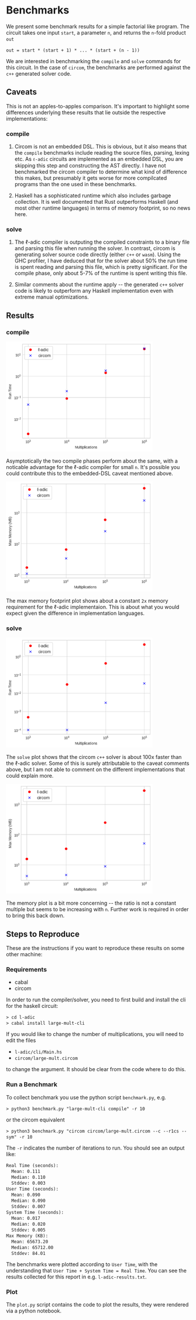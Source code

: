 # Benchmarks

We present some benchmark results for a simple factorial like program. The circuit takes one input `start`, a parameter `n`, and returns the `n`-fold product `out`

```
out = start * (start + 1) * ... * (start + (n - 1))
```

We are interested in benchmarking the `compile` and `solve` commands for this circuit. In the case of `circom`, the benchmarks are performed against the `c++` generated solver code.

## Caveats
This is not an apples-to-apples comparison. It's important to highlight some differences underlying these results that lie outside the respective implementations:

### compile

1. Circom is not an embedded DSL. This is obvious, but it also means that the `compile` benchmarks include reading the source files, parsing, lexing etc. As `ℓ-adic` circuits are implemented as an embedded DSL, you are skipping this step and constructing the AST directly. I have not benchmarked the circom compiler to determine what kind of difference this makes, but presumably it gets worse for more compilcated programs than the one used in these benchmarks.
   
2. Haskell has a sophisticated runtime which also includes garbage collection. It is well documented that Rust outperforms Haskell (and most other runtime languages) in terms of memory footprint, so no news here.
   
### solve

1. The ℓ-adic compiler is outputing the compiled constraints to a binary file and parsing this file when running the solver. In contrast, circom is generating solver source code directly (either `c++` or `wasm`). Using the GHC profiler, I have deduced that for the solver about 50% the run time is spent reading and parsing this file, which is pretty significant. For the compile phase, only about 5-7% of the runtime is spent writing this file.
   
2. Similar comments about the runtime apply -- the generated `c++` solver code is likely to outperform any Haskell implementation even with extreme manual optimizations.

## Results


### compile
<img src="./compile-plot-log.png"  width="400" height="300">


Asymptotically the two compile phases perform about the same, with a noticable advantage for the ℓ-adic compiler for small `n`. It's possible you could contribute this to the embedded-DSL caveat mentioned above.

<img src="./compile-memory-plot.png"  width="400" height="300">

The max memory footprint plot shows about a constant `2x` memory requirement for the ℓ-adic implementaion. This is about what you would expect given the difference in implementation languages.

### solve

<img src="./solve-plot-log.png"  width="400" height="300">


The `solve` plot shows that the circom `c++` solver is about 100x faster than the ℓ-adic solver. Some of this is surely attributable to the caveat comments above, but I am not able to comment on the different implementations that could explain more. 

<img src="./solve-memory-plot.png"  width="400" height="300">


The memory plot is a bit more concerning -- the ratio is not a constant multiple but seems to be increasing with `n`. Further work is required in order to bring this back down.


## Steps to Reproduce
These are the instructions if you want to reproduce these results on some other machine:

### Requirements
- cabal
- circom

In order to run the compiler/solver, you need to first build and install the cli for the haskell circuit:

```
> cd l-adic
> cabal install large-mult-cli
```

If you would like to change the number of multiplications, you will need to edit the files
- `l-adic/cli/Main.hs`
- `circom/large-mult.circom`

to change the argument. It should be clear from the code where to do this.

### Run a Benchmark
To collect benchmark you use the python script `benchmark.py`, e.g.

```
> python3 benchmark.py "large-mult-cli compile" -r 10
```

or the circom equivalent

```
> python3 benchmark.py "circom circom/large-mult.circom --c --r1cs --sym" -r 10
```

The `-r` indicates the number of iterations to run. You should see an output like:

```
Real Time (seconds):
  Mean: 0.111
  Median: 0.110
  Stddev: 0.003
User Time (seconds):
  Mean: 0.090
  Median: 0.090
  Stddev: 0.007
System Time (seconds):
  Mean: 0.017
  Median: 0.020
  Stddev: 0.005
Max Memory (KB):
  Mean: 65673.20
  Median: 65712.00
  Stddev: 84.01
```

The benchmarks were plotted according to `User Time`, with the understanding that `User Time + System Time = Real Time`. You can see the results collected for this report in e.g. `l-adic-results.txt`.

### Plot
The `plot.py` script contains the code to plot the results, they were rendered via a python notebook.
